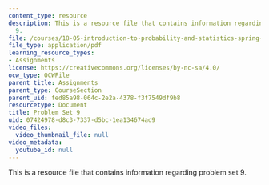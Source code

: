 ```yaml
---
content_type: resource
description: This is a resource file that contains information regarding problem set
  9.
file: /courses/18-05-introduction-to-probability-and-statistics-spring-2014/07424978d8c37337d5bc1ea134674ad9_MIT18_05S14_ps9.pdf
file_type: application/pdf
learning_resource_types:
- Assignments
license: https://creativecommons.org/licenses/by-nc-sa/4.0/
ocw_type: OCWFile
parent_title: Assignments
parent_type: CourseSection
parent_uid: fed85a98-064c-2e2a-4378-f3f7549df9b8
resourcetype: Document
title: Problem Set 9
uid: 07424978-d8c3-7337-d5bc-1ea134674ad9
video_files:
  video_thumbnail_file: null
video_metadata:
  youtube_id: null
---
```

This is a resource file that contains information regarding problem set 9.